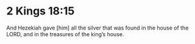 # 2 Kings 18:15

And Hezekiah gave [him] all the silver that was found in the house of the LORD, and in the treasures of the king’s house.
